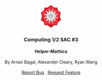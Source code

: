 <br/>
<p align="center">
  <a href="https://github.com/ClearyCoding/HelperMathica-Computing_SAC3">
    <img src="assets/images/product.png" alt="Logo" width="80" height="80">
  </a>

<h3 align="center">Computing 1/2 SAC #3</h3>
<h4 align="center">Helper-Mathica</h4>

  <p align="center">
    By Arnav Bagal, Alexander Cleary, Ryan Wang
    <br/>
    <br/>
    <a href="https://github.com/ClearyCoding/HelperMathica-Computing_SAC3/issues">Report Bug</a>
    .
    <a href="https://github.com/ClearyCoding/HelperMathica-Computing_SAC3/issues">Request Feature</a>
  </p>
